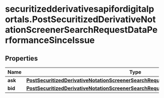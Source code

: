 # securitizedderivativesapifordigitalportals.PostSecuritizedDerivativeNotationScreenerSearchRequestDataPerformanceSinceIssue

## Properties

Name | Type | Description | Notes
------------ | ------------- | ------------- | -------------
**ask** | [**PostSecuritizedDerivativeNotationScreenerSearchRequestDataPerformanceSinceIssueAsk**](PostSecuritizedDerivativeNotationScreenerSearchRequestDataPerformanceSinceIssueAsk.md) |  | [optional] 
**bid** | [**PostSecuritizedDerivativeNotationScreenerSearchRequestDataPerformanceSinceIssueBid**](PostSecuritizedDerivativeNotationScreenerSearchRequestDataPerformanceSinceIssueBid.md) |  | [optional] 


